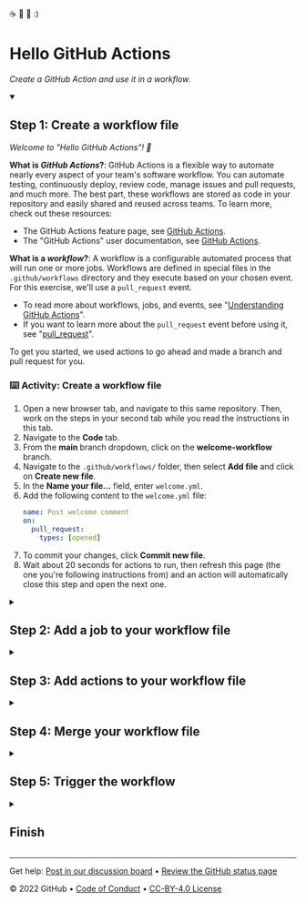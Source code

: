 <!--
  <<< Author notes: Header of the course >>>
  Include a 1280x640 image, course title in sentence case, and a concise description in emphasis.
  In your repository settings: enable template repository, add your 1280x640 social image, auto delete head branches.
  Add your open source license, GitHub uses Creative Commons Attribution 4.0 International.
-->

☕  🍪 👦 :)
# Hello GitHub Actions

_Create a GitHub Action and use it in a workflow._

<!--
  <<< Author notes: Start of the course >>>
  Include start button, a note about Actions minutes,
  and tell the learner why they should take the course.
  Each step should be wrapped in <details>/<summary>, with an `id` set.
  The start <details> should have `open` as well.
  Do not use quotes on the <details> tag attributes.
-->

<!--step0

Automation is key for streamlining your work processes, and [GitHub Actions](https://docs.github.com/actions) is the best way to supercharge your workflow.

- **Who is this for**: Developers, DevOps engineers, students, managers, teams, GitHub users.
- **What you'll learn**: How to create workflow files, trigger workflows, and find workflow logs.
- **What you'll build**: An Actions workflow that will check emoji shortcode references in Markdown files.
- **Prerequisites**: In this course you will work with issues and pull requests, as well as edit files. We recommend you take the [Introduction to GitHub](https://github.com/skills/introduction-to-github) course first.
- **How long**: This course is five steps long and can be finished in less than two hours.

## How to start this course

1. Above these instructions, right-click **Use this template** and open the link in a new tab.
   ![Use this template](https://user-images.githubusercontent.com/1221423/169618716-fb17528d-f332-4fc5-a11a-eaa23562665e.png)
2. In the new tab, follow the prompts to create a new repository.
   - For owner, choose your personal account or an organization to host the repository.
   - We recommend creating a public repository&mdash;private repositories will [use Actions minutes](https://docs.github.com/en/billing/managing-billing-for-github-actions/about-billing-for-github-actions).
   ![Create a new repository](https://user-images.githubusercontent.com/1221423/169618722-406dc508-add4-4074-83f0-c7a7ad87f6f3.png)
3. After your new repository is created, wait about 20 seconds, then refresh the page. Follow the step-by-step instructions in the new repository's README.

endstep0-->

<!--
  <<< Author notes: Step 1 >>>
  Choose 3-5 steps for your course.
  The first step is always the hardest, so pick something easy!
  Link to docs.github.com for further explanations.
  Encourage users to open new tabs for steps!
-->

<details id=1 open>
<summary><h2>Step 1: Create a workflow file</h2></summary>

_Welcome to "Hello GitHub Actions"! :wave:_

**What is _GitHub Actions_?**: GitHub Actions is a flexible way to automate nearly every aspect of your team's software workflow. You can automate testing, continuously deploy, review code, manage issues and pull requests, and much more. The best part, these workflows are stored as code in your repository and easily shared and reused across teams. To learn more, check out these resources:

-  The GitHub Actions feature page, see  [GitHub Actions](https://github.com/features/actions).
-  The "GitHub Actions" user documentation, see [GitHub Actions](https://docs.github.com/actions).

**What is a _workflow_?**: A workflow is a configurable automated process that will run one or more jobs. Workflows are defined in special files in the `.github/workflows` directory and they execute based on your chosen event. For this exercise, we'll use a `pull_request` event. 

- To read more about workflows, jobs, and events, see "[Understanding GitHub Actions](https://docs.github.com/en/actions/learn-github-actions/understanding-github-actions)".
- If you want to learn more about the `pull_request` event before using it, see "[pull_request](https://docs.github.com/en/developers/webhooks-and-events/webhooks/webhook-events-and-payloads#pull_request)".

To get you started, we used actions to go ahead and made a branch and pull request for you.

### :keyboard: Activity: Create a workflow file

1. Open a new browser tab, and navigate to this same repository. Then, work on the steps in your second tab while you read the instructions in this tab.
1. Navigate to the **Code** tab.
1. From the **main** branch dropdown, click on the **welcome-workflow** branch.
1. Navigate to the `.github/workflows/` folder, then select **Add file** and click on **Create new file**.
1. In the **Name your file...** field, enter `welcome.yml`.
1. Add the following content to the `welcome.yml` file:
   ```yaml
   name: Post welcome comment
   on:
     pull_request:
       types: [opened]
   ```
1. To commit your changes, click **Commit new file**.
1. Wait about 20 seconds for actions to run, then refresh this page (the one you're following instructions from) and an action will automatically close this step and open the next one.

</details>

<!--
  <<< Author notes: Step 2 >>>
  Start this step by acknowledging the previous step.
  Define terms and link to docs.github.com.
  Historic note: The previous course had troubleshooting steps for people not using the GitHub UI.
-->

<details id=2>
<summary><h2>Step 2: Add a job to your workflow file</h2></summary>

_Nice work! :tada: You added a workflow file!_

Here's what it means:

- `name: Post welcome comment` gives your workflow a name. This name appears on any pull request or in the Actions tab of your repository.
- `on: pull_request: types: [opened]` indicates that your workflow will execute anytime a pull request opens in your repository.

Next, we need to specify jobs to run.

**What is a _job_?**: A job is a set of steps in a workflow that execute on the same runner (a runner is a server that runs your workflows when triggered). Workflows have jobs, and jobs have steps. Steps are executed in order and are dependent on each other. We'll add steps in the next step of this exercise. To read more about jobs, see "[Jobs](https://docs.github.com/en/actions/learn-github-actions/understanding-github-actions#jobs)".

In this step of our exercise, we will add a "build" job. We will specify `ubuntu-latest` as the fastest and cheapest job runner available. If you want to read more about why we'll use that runner, see the code explanation for the line `runs-on: ubuntu-latest` in the "[Understanding the workflow file](https://docs.github.com/en/actions/learn-github-actions/understanding-github-actions#understanding-the-workflow-file)" article.

### :keyboard: Activity: Add a job to your workflow file

1. Open your `welcome.yml` file. 
2. Update the contents of the file to:
   ```yaml
   name: Post welcome comment
   on:
     pull_request:
       types: [opened]
   jobs:
     build:
       name: Post welcome comment
       runs-on: ubuntu-latest
   ```
3. Click **Start commit** in the top right of the workflow editor.
4. Type your commit message and commit your changes directly to your branch.
5. Wait about 20 seconds for actions to run, then refresh this page (the one you're following instructions from) and an action will automatically close this step and open the next one.

</details>

<!--
  <<< Author notes: Step 3 >>>
  Start this step by acknowledging the previous step.
  Define terms and link to docs.github.com.
-->

<details id=3>
<summary><h2>Step 3: Add actions to your workflow file</h2></summary>

_Nice work adding a job to your workflow! :dancer:_

Workflows have jobs, and jobs have steps. So now we'll add steps to your workflow.

**What are _steps_?**: Actions steps will run during our job in order. Each step is either a shell script that will be executed, or an action that will be run. Each step must pass for the next step to run. Actions steps can be used from within the same repository, from any other public repository, or from a published Docker container image.

In our action, we post a comment on the pull request using a [bash](https://en.wikipedia.org/wiki/Bash_%28Unix_shell%29) script and [GitHub CLI](https://cli.github.com/).

### :keyboard: Activity: Add Actions steps to your workflow file

1. Open your `welcome.yml` file.
2. Update the contents of the file to:
   ```yaml
   name: Post welcome comment
   on:
     pull_request:
       types: [opened]
   jobs:
     build:
       name: Post welcome comment
       runs-on: ubuntu-latest
       steps:
         - run: gh pr comment $PR_URL --body "Welcome to the repository!"
           env:
             GITHUB_TOKEN: ${{ secrets.GITHUB_TOKEN }}
             PR_URL: ${{ github.event.pull_request.html_url }}
   ```
3. Click **Start commit** in the top right of the workflow editor.
4. Type your commit message and commit your changes directly to your branch.
5. Wait about 20 seconds for actions to run, then refresh this page (the one you're following instructions from) and an action will automatically close this step and open the next one.

</details>

<!--
  <<< Author notes: Step 4 >>>
  Start this step by acknowledging the previous step.
  Define terms and link to docs.github.com.
-->

<details id=4>
<summary><h2>Step 4: Merge your workflow file</h2></summary>

_You're now able to write and run an Actions workflow! :sparkles:_

Merge your pull request so the action will be a part of the `main` branch.

### :keyboard: Activity: Merge your workflow file

1. In your repo, click on the **Pull requests** tab.
2. Click on the **Post welcome comment workflow** pull request.
3. Click **Merge pull request**, then click **Confirm merge**.
4. Optionally, click **Delete branch** to delete your `welcome-workflow` branch.
5. Wait about 20 seconds for actions to run, then refresh this page (the one you're following instructions from) and an action will automatically close this step and open the next one.

</details>

<!--
  <<< Author notes: Step 5 >>>
  Start this step by acknowledging the previous step.
  Define terms and link to docs.github.com.
-->

<details id=5>
<summary><h2>Step 5: Trigger the workflow</h2></summary>

_You've now got a fully functioning workflow! :smile:_

Your new action will run any time a new commit is created or pushed to the remote repository. Since you just created a commit, the workflow should have been triggered.

**Seeing your _action_ in action**: The status of your action is shown in a pull request before you merge, look for **All checks have passed** when you try out the steps below. You can also view them from the **Actions** tab in your repository. From there, you will see all the actions that have run, and you can click on each action to view details and access log files.

![View an action's log](https://user-images.githubusercontent.com/16547949/62388049-4e64e600-b52a-11e9-8bf5-db0c5452360f.png)

### :keyboard: Activity: Trigger the workflow

1. Make a new branch named `test-workflow`.
1. Commit any change to your branch, such as adding an emoji to your README.md file.
2. Create the pull request on your branch.
3. See your action run on your pull request.
4. Wait about 20 seconds for actions to run, then refresh this page (the one you're following instructions from) and an action will automatically close this step and open the next one.

</details>

<!--
  <<< Author notes: Finish >>>
  Review what we learned, ask for feedback, provide next steps.
-->

<details id=X>
<summary><h2>Finish</h2></summary>

_Congratulations friend, you've completed this course!_

<img src=https://octodex.github.com/images/jetpacktocat.png alt=celebrate width=300 align=right>

Here's a recap of all the tasks you've accomplished in your repository:

- You've created your first GitHub Actions workflow file.
- You learned where to make your workflow file.
- You created an event trigger, a job, and steps for your workflow.
- You're ready to automate anything you can dream of.

### What's next?

- Learn more about GitHub Actions by reading "[Learn GitHub Actions](https://docs.github.com/actions/learn-github-actions)".
- Use actions created by others in [awesome-actions](https://github.com/sdras/awesome-actions).
- We'd love to hear what you thought of this course [in our discussion board](https://github.com/skills/.github/discussions).
- [Take another GitHub Skills course](https://github.com/skills).
- Learn more about GitHub by reading the "[Get started](https://docs.github.com/get-started)" docs.
- To find projects to contribute to, check out [GitHub Explore](https://github.com/explore).

</details>

<!--
  <<< Author notes: Footer >>>
  Add a link to get support, GitHub status page, code of conduct, license link.
-->

---

Get help: [Post in our discussion board](https://github.com/skills/.github/discussions) &bull; [Review the GitHub status page](https://www.githubstatus.com/)

&copy; 2022 GitHub &bull; [Code of Conduct](https://www.contributor-covenant.org/version/2/1/code_of_conduct/code_of_conduct.md) &bull; [CC-BY-4.0 License](https://creativecommons.org/licenses/by/4.0/legalcode)
